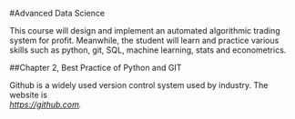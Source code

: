 #Advanced Data Science

This course will design and implement an automated algorithmic trading
system for profit. Meanwhile, the student will learn and practice various 
skills such as python, git, SQL, machine learning, stats and econometrics.

##Chapter 2,  Best Practice of Python and GIT

Github is a widely used version control system used by industry. The website is   
*https://github.com.* 



